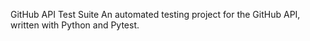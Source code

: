 GitHub API Test Suite
An automated testing project for the GitHub API, written with Python and Pytest.
